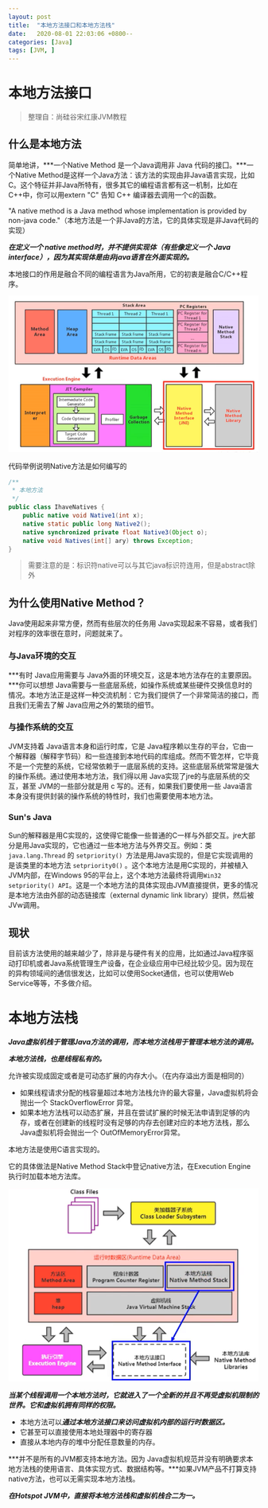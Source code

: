 ```yaml
---
layout: post
title:  "本地方法接口和本地方法栈"
date:   2020-08-01 22:03:06 +0800--
categories: [Java]
tags: [JVM, ]  
---
```


# 本地方法接口

> 整理自：尚硅谷宋红康JVM教程

## 什么是本地方法

简单地讲，***一个Native Method 是一个Java调用非 Java 代码的接囗。***一个Native Method是这样一个Java方法：该方法的实现由非Java语言实现，比如C。这个特征并非Java所特有，很多其它的编程语言都有这一机制，比如在C++中，你可以用extern "C" 告知 C++ 编译器去调用一个c的函数。

"A native method is a Java method whose implementation is provided by non-java code."（本地方法是一个非Java的方法，它的具体实现是非Java代码的实现）

***在定义一个 native method时，并不提供实现体（有些像定义一个 Java interface），因为其实现体是由非java语言在外面实现的。***

本地接口的作用是融合不同的编程语言为Java所用，它的初衷是融合C/C++程序。

![image-20200706164139252](/assets/imgs/image-20200706164139252.png)

代码举例说明Native方法是如何编写的

```java
/**
 * 本地方法
 */
public class IhaveNatives {
    public native void Native1(int x);
    native static public long Native2();
    native synchronized private float Native3(Object o);
    native void Natives(int[] ary) throws Exception;
}
```

> 需要注意的是：标识符native可以与其它java标识符连用，但是abstract除外

## 为什么使用Native Method？

Java使用起来非常方便，然而有些层次的任务用 Java实现起来不容易，或者我们对程序的效率很在意时，问题就来了。

### 与Java环境的交互

***有时 Java应用需要与 Java外面的环境交互，这是本地方法存在的主要原因。***你可以想想 Java需要与一些底层系统，如操作系统或某些硬件交换信息时的情况。本地方法正是这样一种交流机制：它为我们提供了一个非常简洁的接口，而且我们无需去了解 Java应用之外的繁琐的细节。

### 与操作系统的交互

JVM支持着 Java语言本身和运行时库，它是 Java程序赖以生存的平台，它由一个解释器（解释字节码）和一些连接到本地代码的库组成。然而不管怎样，它毕竟不是一个完整的系统，它经常依赖于一底层系统的支持。这些底层系统常常是强大的操作系统。通过使用本地方法，我们得以用 Java实现了jre的与底层系统的交互，甚至 JVM的一些部分就是用 c 写的。还有，如果我们要使用一些 Java语言本身没有提供封装的操作系统的特性时，我们也需要使用本地方法。

### Sun's Java

Sun的解释器是用C实现的，这使得它能像一些普通的C一样与外部交互。jre大部分是用Java实现的，它也通过一些本地方法与外界交互。例如：类 `java.lang.Thread` 的 `setpriority() `方法是用Java实现的，但是它实现调用的是该类里的本地方法 `setpriority0()` 。这个本地方法是用C实现的，并被植入 JVM内部，在Windows 95的平台上，这个本地方法最终将调用`Win32 setpriority() API`。这是一个本地方法的具体实现由JVM直接提供，更多的情况是本地方法由外部的动态链接库（external dynamic link library）提供，然后被JVw调用。

## 现状

目前该方法使用的越来越少了，除非是与硬件有关的应用，比如通过Java程序驱动打印机或者Java系统管理生产设备，在企业级应用中已经比较少见。因为现在的异构领域间的通信很发达，比如可以使用Socket通信，也可以使用Web Service等等，不多做介绍。



# 本地方法栈

***Java虚拟机栈于管理Java方法的调用，而本地方法栈用于管理本地方法的调用。***

***本地方法栈，也是线程私有的。***

允许被实现成固定或者是可动态扩展的内存大小。（在内存溢出方面是相同的）

- 如果线程请求分配的栈容量超过本地方法栈允许的最大容量，Java虚拟机将会抛出一个 StackOverflowError 异常。
- 如果本地方法栈可以动态扩展，并且在尝试扩展的时候无法申请到足够的内存，或者在创建新的线程时没有足够的内存去创建对应的本地方法栈，那么Java虚拟机将会抛出一个 OutOfMemoryError异常。

本地方法是使用C语言实现的。

它的具体做法是Native Method Stack中登记native方法，在Execution Engine 执行时加载本地方法库。

![image-20200706174708418](/assets/imgs/image-20200706174708418.png)

***当某个线程调用一个本地方法时，它就进入了一个全新的并且不再受虚拟机限制的世界。它和虚拟机拥有同样的权限。***

- 本地方法可以***通过本地方法接口来访问虚拟机内部的运行时数据区。***
- 它甚至可以直接使用本地处理器中的寄存器
- 直接从本地内存的堆中分配任意数量的内存。

***并不是所有的JVM都支持本地方法。因为 Java虚拟机规范并没有明确要求本地方法栈的使用语言、具体实现方式、数据结构等。***如果JVM产品不打算支持 native方法，也可以无需实现本地方法栈。

***在Hotspot JVM中，直接将本地方法栈和虚拟机栈合二为一。***